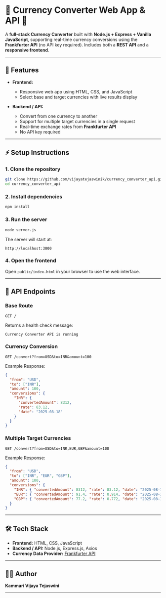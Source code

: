 # 💱 Currency Converter Web App & API 🚀

A **full-stack Currency Converter** built with **Node.js + Express + Vanilla JavaScript**, supporting real-time currency conversions using the **Frankfurter API** (no API key required). Includes both a **REST API** and a **responsive frontend**.

---


## 📌 Features

* **Frontend:**

  * Responsive web app using HTML, CSS, and JavaScript
  * Select base and target currencies with live results display

* **Backend / API:**

  * Convert from one currency to another
  * Support for multiple target currencies in a single request
  * Real-time exchange rates from **Frankfurter API**
  * No API key required

---

## ⚡️ Setup Instructions

### 1. Clone the repository

```bash
git clone https://github.com/vijayatejaswinik/currency_converter_api.git
cd currency_converter_api
```

### 2. Install dependencies

```bash
npm install
```

### 3. Run the server

```bash
node server.js
```

The server will start at:

```
http://localhost:3000
```

### 4. Open the frontend

Open `public/index.html` in your browser to use the web interface.

---

## 🔄 API Endpoints

### Base Route

```
GET /
```

Returns a health check message:

```text
Currency Converter API is running
```

### Currency Conversion

```
GET /convert?from=USD&to=INR&amount=100
```

Example Response:

```json
{
  "from": "USD",
  "to": ["INR"],
  "amount": 100,
  "conversions": {
    "INR": {
      "convertedAmount": 8312,
      "rate": 83.12,
      "date": "2025-08-18"
    }
  }
}
```

### Multiple Target Currencies

```
GET /convert?from=USD&to=INR,EUR,GBP&amount=100
```

Example Response:

```json
{
  "from": "USD",
  "to": ["INR", "EUR", "GBP"],
  "amount": 100,
  "conversions": {
    "INR": { "convertedAmount": 8312, "rate": 83.12, "date": "2025-08-18" },
    "EUR": { "convertedAmount": 91.4, "rate": 0.914, "date": "2025-08-18" },
    "GBP": { "convertedAmount": 77.2, "rate": 0.772, "date": "2025-08-18" }
  }
}
```

---

## 🛠️ Tech Stack

* **Frontend:** HTML, CSS, JavaScript
* **Backend / API:** Node.js, Express.js, Axios
* **Currency Data Provider:** [Frankfurter API](https://www.frankfurter.app/)

---

## 👩‍💻 Author

**Kammari Vijaya Tejaswini**

---
